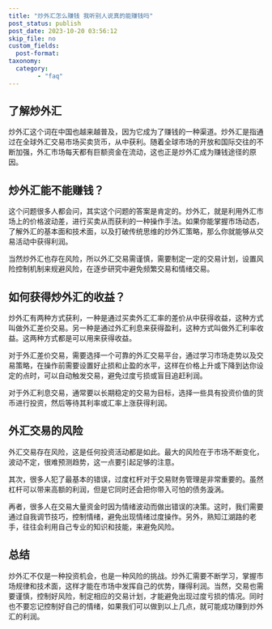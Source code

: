 ```yaml
---
title: "炒外汇怎么赚钱 我听别人说真的能赚钱吗"
post_status: publish
post_date: 2023-10-20 03:56:12
skip_file: no
custom_fields: 
  post-format: 
taxonomy:
  category:
        - "faq"
---
```


## 了解炒外汇

炒外汇这个词在中国也越来越普及，因为它成为了赚钱的一种渠道。炒外汇是指通过在全球外汇交易市场买卖货币，从中获利。随着全球市场的开放和国际交往的不断加强，外汇市场每天都有巨额资金在流动，这也正是炒外汇成为赚钱途径的原因。

## 炒外汇能不能赚钱？

这个问题很多人都会问，其实这个问题的答案是肯定的。炒外汇，就是利用外汇市场上的价格波动差，进行买卖从而获利的一种操作手法。如果你能掌握市场动态，了解外汇的基本面和技术面，以及打破传统思维的炒外汇策略，那么你就能够从交易活动中获得利润。

当然炒外汇也存在风险，所以外汇交易需谨慎，需要制定一定的交易计划，设置风险控制机制来规避风险，在逐步研究中避免频繁交易和情绪交易。

## 如何获得炒外汇的收益？

炒外汇有两种方式获利，一种是通过买卖外汇汇率的差价从中获得收益，这种方式叫做外汇差价交易。另一种是通过外汇利息来获得盈利，这种方式叫做外汇利率收益。这两种方式都是可以用来获得收益。

对于外汇差价交易，需要选择一个可靠的外汇交易平台，通过学习市场走势以及交易策略，在操作前需要设置好止损和止盈的水平，这样在价格上升或下降到达你设定的点时，可以自动触发交易，避免过度亏损或盲目追赶利润。

对于外汇利息交易，通常要以长期稳定的交易为目标，选择一些具有投资价值的货币进行投资，然后等待其利率或汇率上涨获得利润。

## 外汇交易的风险

外汇交易存在风险，这是任何投资活动都是如此。最大的风险在于市场不断变化，波动不定，很难预测趋势，这一点要引起足够的注意。

其次，很多人犯了最基本的错误，过度杠杆对于交易财务管理是非常重要的。虽然杠杆可以带来高额的利润，但是它同时还会把你带入可怕的债务漩涡。

再者，很多人在交易大量资金时因为情绪波动而做出错误的决策。这时，我们需要通过自我调节技巧，控制情绪，避免出现情绪过度操作。另外，熟知江湖路的老手，往往会利用自己专业的知识和技能，来避免风险。

## 总结

炒外汇不仅是一种投资机会，也是一种风险的挑战。炒外汇需要不断学习，掌握市场规律和技术面，这样才能在市场中发挥自己的优势，赚得利润。当然，交易也需要谨慎，控制好风险，制定相应的交易计划，才能避免出现过度亏损的情况。同时也不要忘记控制好自己的情绪，如果我们可以做到以上几点，就可能成功赚到炒外汇的利润。
